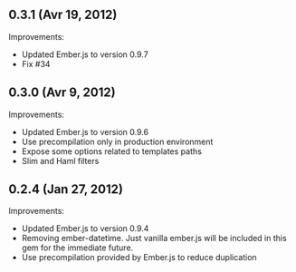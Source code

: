 ## 0.3.1 (Avr 19, 2012)

Improvements:

  - Updated Ember.js to version 0.9.7
  - Fix #34

## 0.3.0 (Avr 9, 2012)

Improvements:

  - Updated Ember.js to version 0.9.6
  - Use precompilation only in production environment
  - Expose some options related to templates paths
  - Slim and Haml filters

## 0.2.4 (Jan 27, 2012)

Improvements:

  - Updated Ember.js to version 0.9.4
  - Removing ember-datetime. Just vanilla ember.js will be included in
    this gem for the immediate future.
  - Use precompilation provided by Ember.js to reduce duplication
